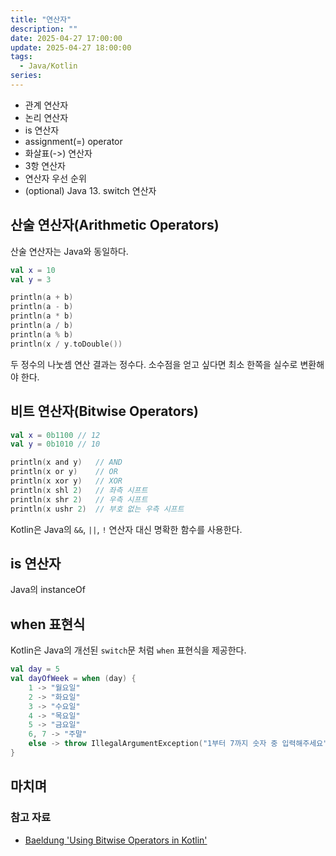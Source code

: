 ```yaml
---
title: "연산자"
description: ""
date: 2025-04-27 17:00:00
update: 2025-04-27 18:00:00
tags:
  - Java/Kotlin
series: 
---
```


- 관계 연산자
- 논리 연산자
- is 연산자
- assignment(=) operator
- 화살표(->) 연산자
- 3항 연산자
- 연산자 우선 순위
- (optional) Java 13. switch 연산자

## 산술 연산자(Arithmetic Operators)

산술 연산자는 Java와 동일하다.

```kotlin
val x = 10
val y = 3

println(a + b)
println(a - b)
println(a * b)
println(a / b)
println(a % b)
println(x / y.toDouble())
```

두 정수의 나눗셈 연산 결과는 정수다. 소수점을 얻고 싶다면 최소 한쪽을 실수로 변환해야 한다.

## 비트 연산자(Bitwise Operators)

```kotlin
val x = 0b1100 // 12
val y = 0b1010 // 10

println(x and y)   // AND
println(x or y)    // OR
println(x xor y)   // XOR
println(x shl 2)   // 좌측 시프트
println(x shr 2)   // 우측 시프트
println(x ushr 2)  // 부호 없는 우측 시프트
```

Kotlin은 Java의 `&&`, `||`, `!` 연산자 대신 명확한 함수를 사용한다.

## is 연산자

Java의 instanceOf

## when 표현식

Kotlin은 Java의 개선된 `switch`문 처럼 `when` 표현식을 제공한다.

```kotlin
val day = 5
val dayOfWeek = when (day) {
    1 -> "월요일"
    2 -> "화요일"
    3 -> "수요일"
    4 -> "목요일"
    5 -> "금요일"
    6, 7 -> "주말"
    else -> throw IllegalArgumentException("1부터 7까지 숫자 중 입력해주세요")
}
```

## 마치며 

### 참고 자료

- [Baeldung 'Using Bitwise Operators in Kotlin'](https://www.baeldung.com/kotlin/bitwise-operators) 
